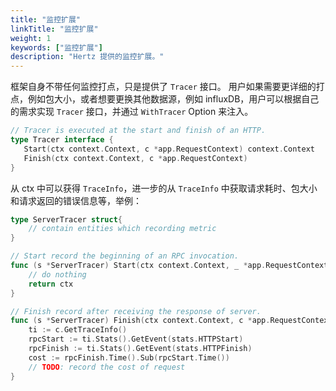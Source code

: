 ```yaml
---
title: "监控扩展"
linkTitle: "监控扩展"
weight: 1
keywords: ["监控扩展"]
description: "Hertz 提供的监控扩展。"
---
```


框架自身不带任何监控打点，只是提供了 `Tracer` 接口。 用户如果需要更详细的打点，例如包大小，或者想要更换其他数据源，例如 influxDB，用户可以根据自己的需求实现 `Tracer` 接口，并通过 `WithTracer` Option 来注入。

```go
// Tracer is executed at the start and finish of an HTTP.
type Tracer interface {
   Start(ctx context.Context, c *app.RequestContext) context.Context
   Finish(ctx context.Context, c *app.RequestContext)
}
```

从 ctx 中可以获得 `TraceInfo`，进一步的从 `TraceInfo` 中获取请求耗时、包大小和请求返回的错误信息等，举例：

```go
type ServerTracer struct{
	// contain entities which recording metric
}

// Start record the beginning of an RPC invocation.
func (s *ServerTracer) Start(ctx context.Context, _ *app.RequestContext) context.Context {
	// do nothing
	return ctx
}

// Finish record after receiving the response of server.
func (s *ServerTracer) Finish(ctx context.Context, c *app.RequestContext) {
	ti := c.GetTraceInfo()
	rpcStart := ti.Stats().GetEvent(stats.HTTPStart)
	rpcFinish := ti.Stats().GetEvent(stats.HTTPFinish)
	cost := rpcFinish.Time().Sub(rpcStart.Time())
	// TODO: record the cost of request
}
```
